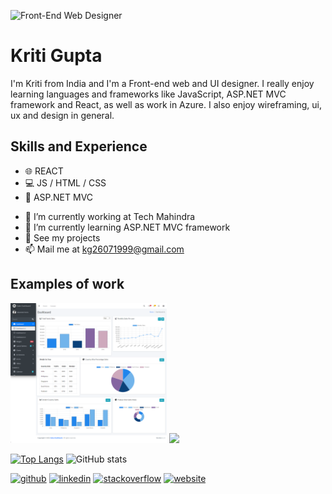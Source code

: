 ![Front-End Web Designer](https://i.pinimg.com/564x/6a/d9/25/6ad925089cf742b277501884536e715b.jpg)

# Kriti Gupta
I'm Kriti from India and I'm a Front-end web and UI designer. I really enjoy learning languages and frameworks like JavaScript, ASP.NET MVC framework and React, as well as work in Azure. I also enjoy wireframing, ui, ux and design in general.

## Skills and Experience
* 🌐 REACT
* 💻 JS / HTML / CSS
* 📱 ASP.NET MVC


- 🔭 I’m currently working at Tech Mahindra
- 🌱 I’m currently learning ASP.NET MVC framework 
- 💬 See my projects 
- 📫 Mail me at kg26071999@gmail.com 

## Examples of work
<img src="https://github.com/kriti613/kriti613/blob/main/outputDashboard.png" width=250px>     <img src="https://github.com/kriti613/kriti613/blob/main/screencapture-kriti613-github-io-Shopping-Site-2022-02-23-15_10_33.png" width=250px>


[![Top Langs](https://github-readme-stats.vercel.app/api/top-langs/?username=kriti613)](https://github.com/anuraghazra/github-readme-stats)  ![GitHub stats](https://github-readme-stats.vercel.app/api?username=kriti613&show_icons=true)  


[<img src='https://cdn.jsdelivr.net/npm/simple-icons@3.0.1/icons/github.svg' alt='github' height='40'>](https://github.com/kriti613)  [<img src='https://cdn.jsdelivr.net/npm/simple-icons@3.0.1/icons/linkedin.svg' alt='linkedin' height='40'>](https://www.linkedin.com/in/https://www.linkedin.com/in/kriti-gupta-743599199//)  [<img src='https://cdn.jsdelivr.net/npm/simple-icons@3.0.1/icons/stackoverflow.svg' alt='stackoverflow' height='40'>](https://stackoverflow.com/users/https://stackoverflow.com/users/18286941/kriti-gupta?tab=profile)  [<img src='https://cdn.jsdelivr.net/npm/simple-icons@3.0.1/icons/icloud.svg' alt='website' height='40'>](https://github.com/kriti613)  
